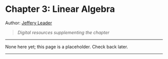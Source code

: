 
# Chapter 3: Linear Algebra

Author: [Jeffery Leader](https://www.rose-hulman.edu/academics/faculty/leader-jeffery-leader.html)

> *Digital resources supplementing the chapter*

---

None here yet; this page is a placeholder.  Check back later.

---
